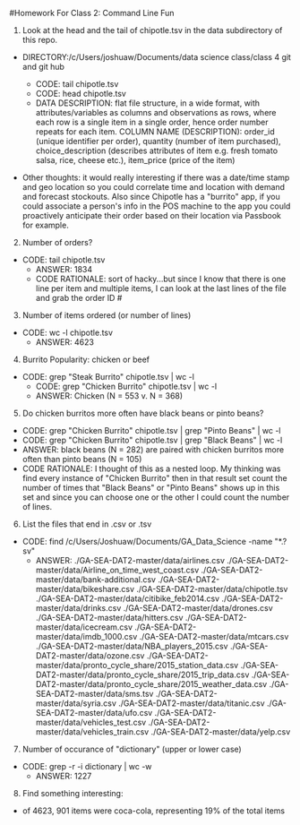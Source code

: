 #Homework For Class 2: Command Line Fun


1) Look at the head and the tail of chipotle.tsv in the data subdirectory of this repo.
- DIRECTORY:/c/Users/joshuaw/Documents/data science class/class 4 git and git hub

	- CODE: tail chipotle.tsv
	- CODE: head chipotle.tsv
	- DATA DESCRIPTION: flat file structure, in a wide format, with attributes/variables as columns and observations as rows,     where each row is a single item in a single order, hence order number repeats for each item. COLUMN NAME (DESCRIPTION):      order_id (unique identifier per order), quantity (number of item purchased), choice_description (describes attributes of      item e.g. fresh tomato salsa, rice, cheese etc.), item_price (price of the item)
- Other thoughts: it would really interesting if there was a date/time stamp and geo location so you could correlate time and location with demand and forecast stockouts. Also since Chipotle has a "burrito" app, if you could associate a person's info in the POS machine to the app you could proactively anticipate their order based on their location via Passbook for example. 

2) Number of orders? 
- CODE: tail chipotle.tsv
	- ANSWER: 1834
	- CODE RATIONALE: sort of hacky...but since I know that there is one line per item and multiple items, I can look at the last lines of the file and grab the order ID #

3) Number of items ordered (or number of lines)
- CODE: wc -l chipotle.tsv
	- ANSWER: 4623
	
4) Burrito Popularity: chicken or beef
- CODE: grep "Steak Burrito" chipotle.tsv | wc -l
	- CODE: grep "Chicken Burrito" chipotle.tsv | wc -l 
	- ANSWER: Chicken (N = 553 v. N = 368)
 
5) Do chicken burritos more often have black beans or pinto beans?
- CODE: grep "Chicken Burrito" chipotle.tsv | grep "Pinto Beans" | wc -l
- CODE: grep "Chicken Burrito" chipotle.tsv | grep "Black Beans" | wc -l
- ANSWER: black beans (N = 282) are paired with chicken burritos more often than pinto beans (N = 105)
- CODE RATIONALE: I thought of this as a nested loop. My thinking was find every instance of "Chicken Burrito" then in that result set count the number of times that "Black Beans" or "Pinto Beans" shows up in this set and since you can choose one or the other I could count the number of lines.

6) List the files that end in .csv or .tsv 
- CODE: find /c/Users/Joshuaw/Documents/GA_Data_Science -name "*.?sv"
	- ANSWER: 
				./GA-SEA-DAT2-master/data/airlines.csv
				./GA-SEA-DAT2-master/data/Airline_on_time_west_coast.csv
				./GA-SEA-DAT2-master/data/bank-additional.csv
				./GA-SEA-DAT2-master/data/bikeshare.csv
				./GA-SEA-DAT2-master/data/chipotle.tsv
				./GA-SEA-DAT2-master/data/citibike_feb2014.csv
				./GA-SEA-DAT2-master/data/drinks.csv
				./GA-SEA-DAT2-master/data/drones.csv
				./GA-SEA-DAT2-master/data/hitters.csv
				./GA-SEA-DAT2-master/data/icecream.csv
				./GA-SEA-DAT2-master/data/imdb_1000.csv
				./GA-SEA-DAT2-master/data/mtcars.csv
				./GA-SEA-DAT2-master/data/NBA_players_2015.csv
				./GA-SEA-DAT2-master/data/ozone.csv
				./GA-SEA-DAT2-master/data/pronto_cycle_share/2015_station_data.csv
				./GA-SEA-DAT2-master/data/pronto_cycle_share/2015_trip_data.csv
				./GA-SEA-DAT2-master/data/pronto_cycle_share/2015_weather_data.csv
				./GA-SEA-DAT2-master/data/sms.tsv
				./GA-SEA-DAT2-master/data/syria.csv
				./GA-SEA-DAT2-master/data/titanic.csv
				./GA-SEA-DAT2-master/data/ufo.csv
				./GA-SEA-DAT2-master/data/vehicles_test.csv
				./GA-SEA-DAT2-master/data/vehicles_train.csv
				./GA-SEA-DAT2-master/data/yelp.csv


7) Number of occurance of "dictionary" (upper or lower case)
- CODE: grep -r -i dictionary | wc -w
	- ANSWER: 1227

8) Find something interesting: 
- of 4623, 901 items were coca-cola, representing 19% of the total items 
